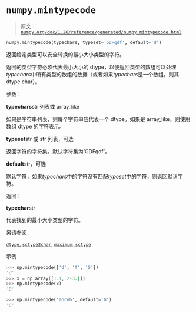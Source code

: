 # `numpy.mintypecode`

> 原文：[`numpy.org/doc/1.26/reference/generated/numpy.mintypecode.html`](https://numpy.org/doc/1.26/reference/generated/numpy.mintypecode.html)

```py
numpy.mintypecode(typechars, typeset='GDFgdf', default='d')
```

返回给定类型可以安全转换的最小大小类型的字符。

返回的类型字符必须代表最小大小的 dtype，以便返回类型的数组可以处理*typechars*中所有类型的数组的数据（或者如果*typechars*是一个数组，则其 dtype.char）。

参数：

**typechars**str 列表或 array_like

如果是字符串列表，则每个字符串应代表一个 dtype。如果是 array_like，则使用数组 dtype 的字符表示。

**typeset**str 或 str 列表，可选

返回字符的字符集。默认字符集为‘GDFgdf’。

**default**str，可选

默认字符，如果*typechars*中的字符没有匹配*typeset*中的字符，则返回默认字符。

返回：

**typechar**str

代表找到的最小大小类型的字符。

另请参阅

[`dtype`](https://numpy.org/doc/1.26/reference/generated/numpy.dtype.html "numpy.dtype"), [`sctype2char`](https://numpy.org/doc/1.26/reference/generated/numpy.sctype2char.html "numpy.sctype2char"), [`maximum_sctype`](https://numpy.org/doc/1.26/reference/generated/numpy.maximum_sctype.html "numpy.maximum_sctype")

示例

```py
>>> np.mintypecode(['d', 'f', 'S'])
'd'
>>> x = np.array([1.1, 2-3.j])
>>> np.mintypecode(x)
'D' 
```

```py
>>> np.mintypecode('abceh', default='G')
'G' 
```
